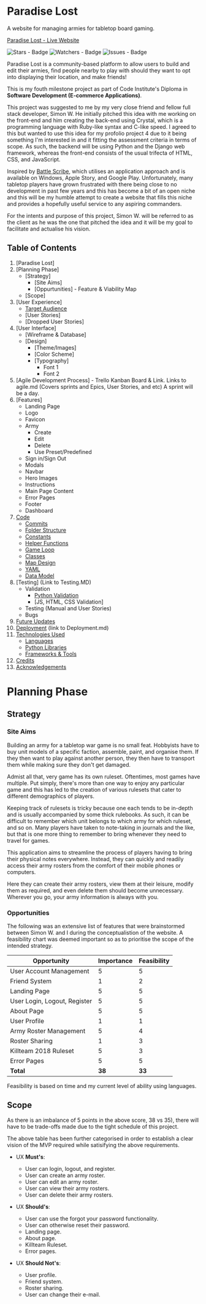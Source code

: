 # Paradise Lost

A website for managing armies for tabletop board gaming.

[Paradise Lost - Live Website](https://paradise-lost-app.herokuapp.com/)

![Stars - Badge](https://badgen.net/github/stars/Ryael/paradise-lost) ![Watchers - Badge](https://badgen.net/github/watchers/Ryael/paradise-lost) ![Issues - Badge](https://badgen.net/github/issues/Ryael/avarice)

Paradise Lost is a community-based platform to allow users to build and edit their armies, find people nearby to play with should they want to opt into displaying their location, and make friends!

This is my fouth milestone project as part of Code Institute's Diploma in <strong>Software Development (E-commerce Applications)</strong>.

This project was suggested to me by my very close friend and fellow full stack developer, Simon W. He initially pitched this idea with me working on the front-end and him creating the back-end using Crystal, which is a programming language with Ruby-like syntax and C-like speed. I agreed to this but wanted to use this idea for my profolio project 4 due to it being something I'm interested in and it fitting the assessment criteria in terms of scope. As such, the backend will be using Python and the Django web framework, whereas the front-end consists of the usual trifecta of HTML, CSS, and JavaScript.

Inspired by [Battle Scribe](https://www.battlescribe.net/), which utilises an application approach and is available on Windows, Apple Story, and Google Play. Unfortunately, many tabletop players have grown frustrated with there being close to no development in past few years and this has become a bit of an open niche and this will be my humble attempt to create a website that fills this niche and provides a hopefully useful service to any aspiring commanders.

For the intents and purpose of this project, Simon W. will be referred to as the client as he was the one that pitched the idea and it will be my goal to facilitate and actualise his vision.

## Table of Contents

1. [Paradise Lost]
2. [Planning Phase]
    - [Strategy]
      - [Site Aims]
      - [Oppurtunities] - Feature & Viability Map
    - [Scope]
3. [User Experience]
    - [Target Audience](#target-audience)
    - [User Stories]
    - [Dropped User Stories]
4. [User Interface]
    - [Wireframe & Database]
    - [Design]
      - [Theme/Images]
      - [Color Scheme]
      - [Typography]
        - Font 1
        - Font 2
5. [Agile Development Process] - Trello Kanban Board & Link. Links to agile.md (Covers sprints and Epics, User Stories, and etc) A sprint will be a day.
6. [Features]
    - Landing Page
    - Logo
    - Favicon
    - Army
      - Create
      - Edit
      - Delete
      - Use Preset/Predefined
    - Sign in/Sign Out
    - Modals
    - Navbar
    - Hero Images
    - Instructions
    - Main Page Content
    - Error Pages
    - Footer
    - Dashboard
7.  [Code](#code)
    - [Commits](#commits)
    - [Folder Structure](#folder-structure)
    - [Constants](#constants)
    - [Helper Functions](#helper-functions)
    - [Game Loop](#game-loop)
    - [Classes](#classes)
    - [Map Design](#map-design)
    - [YAML](#yaml)
    - [Data Model](#data-model)
8. [Testing] (Link to Testing.MD)
    - Validation
      - [Python Validation](#python-validation)
      - [JS, HTML, CSS Validation]
    - Testing (Manual and User Stories)
    - Bugs
9. [Future Updates](#future-updates)
10. [Deployment](#deployment) (link to Deployment.md)
11. [Technologies Used](#technologies-used)
    - [Languages](#languages)
    - [Python Libraries](#python-libraries)
    - [Frameworks & Tools](#frameworks--tools)
12. [Credits](#credits)
13. [Acknowledgements](#acknowledgements)

# Planning Phase

## Strategy

### Site Aims

Building an army for a tabletop war game is no small feat. Hobbyists have to buy unit models of a specific faction, assemble, paint, and organise them. If they then want to play against another person, they then have to transport them while making sure they don't get damaged.

Admist all that, very game has its own ruleset. Oftentimes, most games have multiple. Put simply, there's more than one way to enjoy any particular game and this has led to the creation of various rulesets that cater to different demographics of players.

Keeping track of rulesets is tricky because one each tends to be in-depth and is usually accompanied by some thick rulebooks. As such, it can be difficult to remember which unit belongs to which army for which ruleset, and so on. Many players have taken to note-taking in journals and the like, but that is one more thing to remember to bring whenever they need to travel for games.

This application aims to streamline the process of players having to bring their physical notes everywhere. Instead, they can quickly and readily access their army rosters from the comfort of their mobile phones or computers.

Here they can create their army rosters, view them at their leisure, modify them as required, and even delete them should become unnecessary. Wherever you go, your army information is always with you.

### Opportunities

The following was an extensive list of features that were brainstormed between Simon W. and I during the conceptualistion of the website. A feasibility chart was deemed important so as to prioritise the scope of the intended strategy.

| Opportunity             | Importance  | Feasibility   |
|------------------------ |------------ |-------------  |
| User Account Management      | 5           | 5             |
| Friend System           | 1           | 2             |
| Landing Page            | 5           | 5             |
| User Login, Logout, Register              | 5           | 5             |
| About Page              | 5           | 5             |
| User Profile            | 1           | 1             |
| Army Roster Management  | 5           | 4             |
| Roster Sharing          | 1           | 3             |
| Killteam 2018 Ruleset   | 5           | 3             |
| Error Pages             | 5           | 5             |
| **Total**               | **38**      | **33**        |

Feasibility is based on time and my current level of ability using languages.

## Scope

As there is an imbalance of 5 points in the above score, 38 vs 35), there will have to be trade-offs made due to the tight schedule of this project.

The above table has been further categorised in order to establish a clear vision of the MVP required while satisifying the above requirements.

- UX **Must's**:
  - User can login, logout, and register.
  - User can create an army roster.
  - User can edit an army roster.
  - User can view their army rosters.
  - User can delete their army rosters.

- UX **Should's**:
  - User can use the forgot your password functionality.
  - User can otherwise reset their password.
  - Landing page.
  - About page.
  - Killteam Ruleset.
  - Error pages.

- UX **Should Not's**:
  - User profile.
  - Friend system.
  - Roster sharing.
  - User can change their e-mail.

